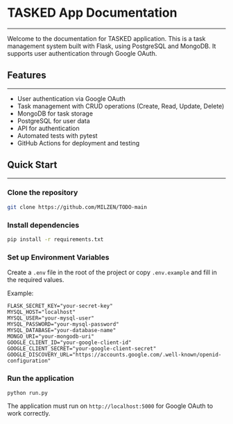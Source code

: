 # TASKED App Documentation
---
Welcome to the documentation for TASKED application. This is a task management system built with Flask, using PostgreSQL and MongoDB. It supports user authentication through Google OAuth.

## Features
---
- User authentication via Google OAuth
- Task management with CRUD operations (Create, Read, Update, Delete)
- MongoDB for task storage
- PostgreSQL for user data
- API for authentication
- Automated tests with pytest
- GitHub Actions for deployment and testing

## Quick Start
---

### Clone the repository
```bash
git clone https://github.com/MILZEN/TODO-main
```

### Install dependencies
```bash
pip install -r requirements.txt
```

### Set up Environment Variables
Create a `.env` file in the root of the project or copy `.env.example` and fill in the required values.

Example:
```plaintext
FLASK_SECRET_KEY="your-secret-key"
MYSQL_HOST="localhost"
MYSQL_USER="your-mysql-user"
MYSQL_PASSWORD="your-mysql-password"
MYSQL_DATABASE="your-database-name"
MONGO_URI="your-mongodb-uri"
GOOGLE_CLIENT_ID="your-google-client-id"
GOOGLE_CLIENT_SECRET="your-google-client-secret"
GOOGLE_DISCOVERY_URL="https://accounts.google.com/.well-known/openid-configuration"
```

### Run the application
```bash
python run.py
```

The application must run on `http://localhost:5000` for Google OAuth to work correctly.